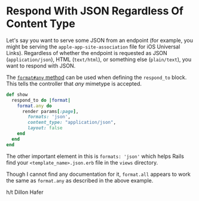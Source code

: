 # Respond With JSON Regardless Of Content Type

Let's say you want to serve some JSON from an endpoint (for example, you might
be serving the `apple-app-site-association` file for iOS Universal Links).
Regardless of whether the endpoint is requested as JSON (`application/json`),
HTML (`text/html`), or something else (`plain/text`), you want to respond with
JSON.

The [`format#any`
method](https://api.rubyonrails.org/classes/ActionController/MimeResponds.html)
can be used when defining the `respond_to` block. This tells the controller
that _any_ mimetype is accepted.

```ruby
def show
  respond_to do |format|
    format.any do
      render params[:page],
        formats: 'json',
        content_type: "application/json",
        layout: false
    end
  end
end
```

The other important element in this is `formats: 'json'` which helps Rails find
your `<template_name>.json.erb` file in the `views` directory.

Though I cannot find any documentation for it, `format.all` appears to work the
same as `format.any` as described in the above example.

h/t Dillon Hafer
